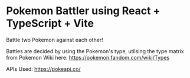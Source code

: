 # Pokemon Battler using React + TypeScript + Vite

Battle two Pokemon against each other!

Battles are decided by using the Pokemon's type, utilsing the type matrix from Pokemon Wiki here: https://pokemon.fandom.com/wiki/Types

APIs Used: https://pokeapi.co/

